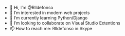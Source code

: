- 👋 Hi, I’m @RIldefonso
- 👀 I’m interested in modern web projects
- 🌱 I’m currently learning Python/Django
- 💞️ I’m looking to collaborate on Visual Studio Extentions
- 📫 How to reach me: RIldefonso in Skype

<!---
RIldefonso/RIldefonso is a ✨ special ✨ repository because its `README.md` (this file) appears on your GitHub profile.
You can click the Preview link to take a look at your changes.
--->

